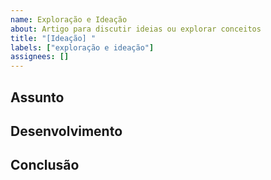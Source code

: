 ```yaml
---
name: Exploração e Ideação
about: Artigo para discutir ideias ou explorar conceitos
title: "[Ideação] "
labels: ["exploração e ideação"]
assignees: []
---
```


## Assunto

<!-- Descreva brevemente o assunto ou tema a ser explorado. -->

## Desenvolvimento

<!-- Descreva o desenvolvimento do assunto, incluindo conceitos, teorias ou práticas relevantes. -->

## Conclusão

<!-- Resuma as principais conclusões ou aprendizados da exploração. -->
